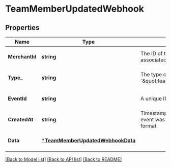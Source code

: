 # TeamMemberUpdatedWebhook

## Properties
Name | Type | Description | Notes
------------ | ------------- | ------------- | -------------
**MerchantId** | **string** | The ID of the target merchant associated with the event. | [optional] [default to null]
**Type_** | **string** | The type of event this represents, &#x60;\&quot;team_member.updated\&quot;&#x60;. | [optional] [default to null]
**EventId** | **string** | A unique ID for the webhook event. | [optional] [default to null]
**CreatedAt** | **string** | Timestamp of when the webhook event was created, in RFC 3339 format. | [optional] [default to null]
**Data** | [***TeamMemberUpdatedWebhookData**](TeamMemberUpdatedWebhookData.md) |  | [optional] [default to null]

[[Back to Model list]](../README.md#documentation-for-models) [[Back to API list]](../README.md#documentation-for-api-endpoints) [[Back to README]](../README.md)


